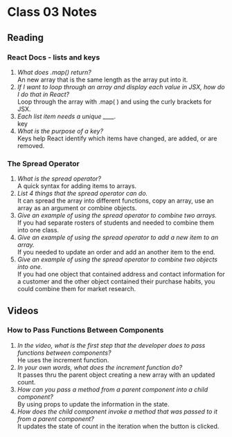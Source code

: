 # Class 03 Notes

## Reading

### React Docs - lists and keys
1.	*What does .map() return?* <br>
An new array that is the same length as the array put into it. <br>
2.	*If I want to loop through an array and display each value in JSX, how do I do that in React?* <br>
Loop through the array with .map( ) and using the curly brackets for JSX. <br>
3.	*Each list item needs a unique ____.*<br>
key<br>
4.	*What is the purpose of a key?* <br>
Keys help React identify which items have changed, are added, or are removed. <br>
### The Spread Operator
1.	*What is the spread operator?* <br>
A quick syntax for adding items to arrays. <br>
2.	*List 4 things that the spread operator can do.* <br>
It can spread the array into different functions, copy an array, use an array as an argument or combine objects. <br>
3.	*Give an example of using the spread operator to combine two arrays.* <br>
If you had separate rosters of students and needed to combine them into one class. <br>
4.	*Give an example of using the spread operator to add a new item to an array.* <br>
If you needed to update an order and add an another item to the end. <br>
5.	*Give an example of using the spread operator to combine two objects into one.* <br>
If you had one object that contained address and contact information for a customer and the other object contained their purchase habits, you could combine them for market research. <br>
## Videos
### How to Pass Functions Between Components
1.	*In the video, what is the first step that the developer does to pass functions between components?* <br>
He uses the increment function. <br>
2.	*In your own words, what does the increment function do?* <br>
It passes thru the parent object creating a new array with an updated count. <br>
3.	*How can you pass a method from a parent component into a child component?* <br>
By using props to update the information in the state. <br>
4.	*How does the child component invoke a method that was passed to it from a parent component?* <br>
It updates the state of count in the iteration when the button is clicked. <br>
